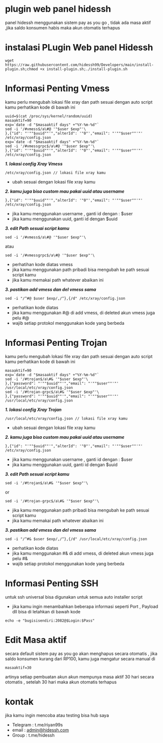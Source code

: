 # plugin web panel hidessh

panel hidessh menggunakan sistem pay as you go , tidak ada masa aktif ,jika saldo konsumen habis maka akun otomatis terhapus

# instalasi PLugin Web panel Hidessh

```
wget https://raw.githubusercontent.com/hidessh99/Developers/main/install-plugin.sh;chmod +x install-plugin.sh;./install-plugin.sh
```

# Informasi Penting Vmess

kamu perlu mengubah lokasi file xray dan path sesuai dengan auto script kamu
perhatikan kode di bawah ini

```
uuid=$(cat /proc/sys/kernel/random/uuid)
masaaktif=90
exp=`date -d "$masaaktif days" +"%Y-%m-%d"`
sed -i '/#vmess$/a\#@ '"$user $exp"'\
},{"id": "'""$uuid""'","alterId": '"0"',"email": "'""$user""'"' /etc/xray/config.json
exp=`date -d "$masaaktif days" +"%Y-%m-%d"`
sed -i '/#vmessgrpc$/a\#@ '"$user $exp"'\
},{"id": "'""$uuid""'","alterId": '"0"',"email": "'""$user""'"' /etc/xray/config.json
```

**_1. lokasi config Xray Vmess_**

```
/etc/xray/config.json // lokasi file xray kamu
```

- ubah sesuai dengan lokasi file xray kamu

**_2. kamu juga bisa custom mau pakai uuid atau username_**

```
},{"id": "'""$uuid""'","alterId": '"0"',"email": "'""$user""'"' /etc/xray/config.json
```

- jika kamu menggunakan username , ganti id dengan : $user
- jika kamu menggunakan uuid, ganti id dengan $uuid

**_3. edit Path sesuai script kamu_**

```
sed -i '/#vmess$/a\#@ '"$user $exp"'\
```

atau

```
sed -i '/#vmessgrpc$/a\#@ '"$user $exp"'\
```

- perhatihan kode diatas vmess
- jika kamu menggunakan path pribadi bisa mengubah ke path sesuai script kamu
- jika kamu memakai path whatever abaikan ini

**_3. pastikan add vmess dan del vmess sama_**

```
sed -i "/^#@ $user $exp/,/^},{/d" /etc/xray/config.json
```

- perhatikan kode diatas
- jika kamu menggunakan #@ di add vmess, di deleted akun vmess juga pelu #@
- wajib setiap protokol menggunakan kode yang berbeda

# Informasi Penting Trojan

kamu perlu mengubah lokasi file xray dan path sesuai dengan auto script kamu
perhatikan kode di bawah ini

```
masaaktif=90
exp=`date -d "$masaaktif days" +"%Y-%m-%d"`
sed -i '/#trojan$/a\#& '"$user $exp"'\
},{"password": "'""$uuid""'","email": "'""$user""'"' /usr/local/etc/xray/config.json
sed -i '/#trojan-grpc$/a\#& '"$user $exp"'\
},{"password": "'""$uuid""'","email": "'""$user""'"' /usr/local/etc/xray/config.json
```

**_1. lokasi config Xray Trojan_**

```
/usr/local/etc/xray/config.json // lokasi file xray kamu
```

- ubah sesuai dengan lokasi file xray kamu

**_2. kamu juga bisa custom mau pakai uuid atau username_**

```
},{"id": "'""$uuid""'","alterId": '"0"',"email": "'""$user""'"' /etc/xray/config.json
```

- jika kamu menggunakan username , ganti id dengan : $user
- jika kamu menggunakan uuid, ganti id dengan $uuid

**_3. edit Path sesuai script kamu_**

```
sed -i '/#trojan$/a\#& '"$user $exp"'\
```

or

```
sed -i '/#trojan-grpc$/a\#& '"$user $exp"'\
```

- jika kamu menggunakan path pribadi bisa mengubah ke path sesuai script kamu
- jika kamu memakai path whatever abaikan ini

**_3. pastikan add vmess dan del vmess sama_**

```
sed -i "/^#& $user $exp/,/^},{/d" /usr/local/etc/xray/config.json
```

- perhatikan kode diatas
- jika kamu menggunakan #& di add vmess, di deleted akun vmess juga pelu #&
- wajib setiap protokol menggunakan kode yang berbeda

# Informasi Penting SSH

untuk ssh universal bisa digunakan untuk semua auto installer script

- jika kamu ingin menambahkan beberapa informasi seperti Port , Payload dll
  bisa di letahkan di bawah kode

```
echo -e "bugisisendiri:2082@$Login:$Pass"
```

# Edit Masa aktif

secara default sistem pay as you go akan menghapus secara otomatis , jika saldo konsumen kurang dari RP100, kamu juga mengatur secara manual di

```
masaaktif=30
```

artinya setiap pembuatan akun akun mempunya masa aktif 30 hari secara otomatis , setelah 30 hari maka akun otomatis terhapus

# kontak

jika kamu ingin mencoba atau testing bisa hub saya

- Telegram : t.me/riyan99s
- email : admin@hidessh.com
- Group : t.me/hidessh
